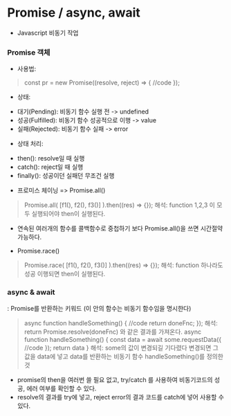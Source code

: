 Promise / async, await
=============
* Javascript 비동기 작업

### Promise 객체
* 사용법:
> const pr = new Promise((resolve, reject) => {
  //code
});

* 상태:
- 대기(Pending): 비동기 함수 실행 전 -> undefined
- 성공(Fulfilled): 비동기 함수 성공적으로 이행 -> value
- 실패(Rejected): 비동기 함수 실패 -> error

* 상태 처리:
- then(): resolve일 때 실행
- catch(): reject일 때 실행
- finally(): 성공이던 실패던 무조건 실행

* 프로미스 체이닝 => Promise.all()
> Promise.all( [f1(), f2(), f3()] ).then((res) => {});
> 해석: function 1,2,3 이 모두 실행되어야 then이 실행된다.
- 연속된 여러개의 함수를 콜백함수로 중첩하기 보다 Promise.all()을 쓰면 시간절약 가능하다.


* Promise.race()
> Promise.race( [f1(), f2(), f3()] ).then((res) => {});
> 해석: function 하나라도 성공 이행되면 then이 실행된다.

### async & await
: Promise를 반환하는 키워드 (이 안의 함수는 비동기 함수임을 명시한다)
> async function handleSomething() {
  //code
  return doneFnc;
});
> 해석: return Promise.resolve(doneFnc) 와 같은 결과를 가져온다.
> async function handleSomething() {
  const data = await some.requestData({
    //code
  });
  return data
}
> 해석: some의 값이 변경되길 기다렸다 변경되면 그 값을 data에 넣고 data를 반환하는 비동기 함수 handleSomething()를 정의한 것
- promise의 then을 여러번 쓸 필요 없고, try/catch 를 사용하여 비동기코드의 성공, 에러 여부를 확인할 수 있다.
- resolve의 결과를 try에 넣고, reject error의 결과 코드를 catch에 넣어 사용할 수 있다.
